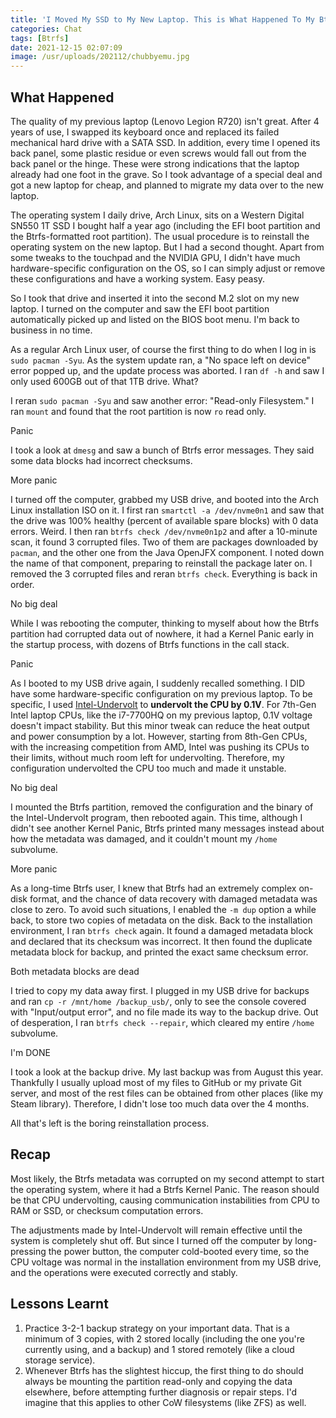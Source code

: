 ```yaml
---
title: 'I Moved My SSD to My New Laptop. This is What Happened To My Btrfs Data'
categories: Chat
tags: [Btrfs]
date: 2021-12-15 02:07:09
image: /usr/uploads/202112/chubbyemu.jpg
---
```


## What Happened

The quality of my previous laptop (Lenovo Legion R720) isn't great. After 4 years of use, I swapped its keyboard once and replaced its failed mechanical hard drive with a SATA SSD. In addition, every time I opened its back panel, some plastic residue or even screws would fall out from the back panel or the hinge. These were strong indications that the laptop already had one foot in the grave. So I took advantage of a special deal and got a new laptop for cheap, and planned to migrate my data over to the new laptop.

The operating system I daily drive, Arch Linux, sits on a Western Digital SN550 1T SSD I bought half a year ago (including the EFI boot partition and the Btrfs-formatted root partition). The usual procedure is to reinstall the operating system on the new laptop. But I had a second thought. Apart from some tweaks to the touchpad and the NVIDIA GPU, I didn't have much hardware-specific configuration on the OS, so I can simply adjust or remove these configurations and have a working system. Easy peasy.

So I took that drive and inserted it into the second M.2 slot on my new laptop. I turned on the computer and saw the EFI boot partition automatically picked up and listed on the BIOS boot menu. I'm back to business in no time.

As a regular Arch Linux user, of course the first thing to do when I log in is `sudo pacman -Syu`. As the system update ran, a "No space left on device" error popped up, and the update process was aborted. I ran `df -h` and saw I only used 600GB out of that 1TB drive. What?

I reran `sudo pacman -Syu` and saw another error: "Read-only Filesystem." I ran `mount` and found that the root partition is now `ro` read only.

Panic

I took a look at `dmesg` and saw a bunch of Btrfs error messages. They said some data blocks had incorrect checksums.

More panic

I turned off the computer, grabbed my USB drive, and booted into the Arch Linux installation ISO on it. I first ran `smartctl -a /dev/nvme0n1` and saw that the drive was 100% healthy (percent of available spare blocks) with 0 data errors. Weird. I then ran `btrfs check /dev/nvme0n1p2` and after a 10-minute scan, it found 3 corrupted files. Two of them are packages downloaded by `pacman`, and the other one from the Java OpenJFX component. I noted down the name of that component, preparing to reinstall the package later on. I removed the 3 corrupted files and reran `btrfs check`. Everything is back in order.

No big deal

While I was rebooting the computer, thinking to myself about how the Btrfs partition had corrupted data out of nowhere, it had a Kernel Panic early in the startup process, with dozens of Btrfs functions in the call stack.

Panic

As I booted to my USB drive again, I suddenly recalled something. I DID have some hardware-specific configuration on my previous laptop. To be specific, I used [Intel-Undervolt](https://github.com/kitsunyan/intel-undervolt) to **undervolt the CPU by 0.1V**. For 7th-Gen Intel laptop CPUs, like the i7-7700HQ on my previous laptop, 0.1V voltage doesn't impact stability. But this minor tweak can reduce the heat output and power consumption by a lot. However, starting from 8th-Gen CPUs, with the increasing competition from AMD, Intel was pushing its CPUs to their limits, without much room left for undervolting. Therefore, my configuration undervolted the CPU too much and made it unstable.

No big deal

I mounted the Btrfs partition, removed the configuration and the binary of the Intel-Undervolt program, then rebooted again. This time, although I didn't see another Kernel Panic, Btrfs printed many messages instead about how the metadata was damaged, and it couldn't mount my `/home` subvolume.

More panic

As a long-time Btrfs user, I knew that Btrfs had an extremely complex on-disk format, and the chance of data recovery with damaged metadata was close to zero. To avoid such situations, I enabled the `-m dup` option a while back, to store two copies of metadata on the disk. Back to the installation environment, I ran `btrfs check` again. It found a damaged metadata block and declared that its checksum was incorrect. It then found the duplicate metadata block for backup, and printed the exact same checksum error.

Both metadata blocks are dead

I tried to copy my data away first. I plugged in my USB drive for backups and ran `cp -r /mnt/home /backup_usb/`, only to see the console covered with "Input/output error", and no file made its way to the backup drive. Out of desperation, I ran `btrfs check --repair`, which cleared my entire `/home` subvolume.

I'm DONE

I took a look at the backup drive. My last backup was from August this year. Thankfully I usually upload most of my files to GitHub or my private Git server, and most of the rest files can be obtained from other places (like my Steam library). Therefore, I didn't lose too much data over the 4 months.

All that's left is the boring reinstallation process.

## Recap

Most likely, the Btrfs metadata was corrupted on my second attempt to start the operating system, where it had a Btrfs Kernel Panic. The reason should be that CPU undervolting, causing communication instabilities from CPU to RAM or SSD, or checksum computation errors.

The adjustments made by Intel-Undervolt will remain effective until the system is completely shut off. But since I turned off the computer by long-pressing the power button, the computer cold-booted every time, so the CPU voltage was normal in the installation environment from my USB drive, and the operations were executed correctly and stably.

## Lessons Learnt

1. Practice 3-2-1 backup strategy on your important data. That is a minimum of 3 copies, with 2 stored locally (including the one you're currently using, and a backup) and 1 stored remotely (like a cloud storage service).
2. Whenever Btrfs has the slightest hiccup, the first thing to do should always be mounting the partition read-only and copying the data elsewhere, before attempting further diagnosis or repair steps. I'd imagine that this applies to other CoW filesystems (like ZFS) as well.

